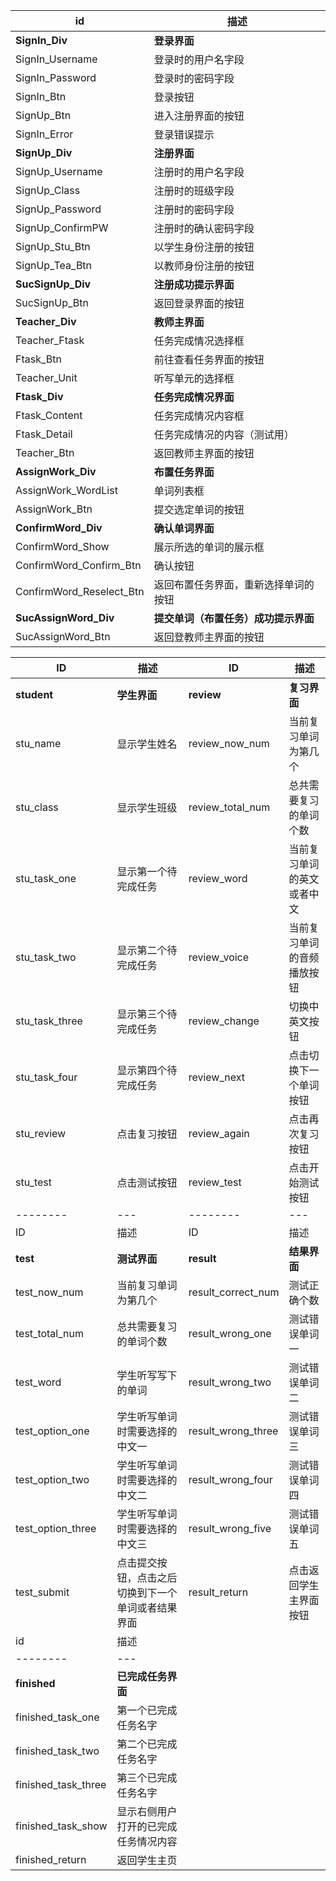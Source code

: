 id     | 描述
-------- | ---
**SignIn_Div** | **登录界面**
SignIn_Username | 登录时的用户名字段
SignIn_Password    | 登录时的密码字段
SignIn_Btn     | 登录按钮
SignUp_Btn     | 进入注册界面的按钮
SignIn_Error   | 登录错误提示
**SignUp_Div**  | **注册界面**
SignUp_Username | 注册时的用户名字段
SignUp_Class   | 注册时的班级字段
SignUp_Password | 注册时的密码字段
SignUp_ConfirmPW | 注册时的确认密码字段
SignUp_Stu_Btn | 以学生身份注册的按钮
SignUp_Tea_Btn | 以教师身份注册的按钮
**SucSignUp_Div** | **注册成功提示界面**
SucSignUp_Btn  | 返回登录界面的按钮
**Teacher_Div** | **教师主界面**
Teacher_Ftask　　| 任务完成情况选择框
Ftask_Btn   | 前往查看任务界面的按钮
Teacher_Unit   | 听写单元的选择框
**Ftask_Div**  | **任务完成情况界面**
Ftask_Content  | 任务完成情况内容框
Ftask_Detail  | 任务完成情况的内容（测试用）
Teacher_Btn  |  返回教师主界面的按钮
**AssignWork_Div**  | **布置任务界面**
AssignWork_WordList | 单词列表框
AssignWork_Btn  | 提交选定单词的按钮
**ConfirmWord_Div** | **确认单词界面**
ConfirmWord_Show  | 展示所选的单词的展示框
ConfirmWord_Confirm_Btn | 确认按钮
ConfirmWord_Reselect_Btn | 返回布置任务界面，重新选择单词的按钮
**SucAssignWord_Div** | **提交单词（布置任务）成功提示界面**
SucAssignWord_Btn  | 返回登教师主界面的按钮


ID     | 描述    |   ID     | 描述
-------- | --- |-------- | ---
**student**   | **学生界面** | **review**   | **复习界面**
stu_name    | 显示学生姓名  | review_now_num | 当前复习单词为第几个
stu_class     | 显示学生班级 | review_total_num | 总共需要复习的单词个数
stu_task_one     | 显示第一个待完成任务  | review_word | 当前复习单词的英文或者中文
stu_task_two     | 显示第二个待完成任务  | review_voice | 当前复习单词的音频播放按钮
stu_task_three     | 显示第三个待完成任务   | review_change | 切换中英文按钮
stu_task_four     | 显示第四个待完成任务  | review_next| 点击切换下一个单词按钮
stu_review     | 点击复习按钮 |  review_again| 点击再次复习按钮
stu_test     | 点击测试按钮  |  review_test| 点击开始测试按钮
-------- | --- |-------- | ---
ID     | 描述    |   ID     | 描述
**test**   | **测试界面** | **result**   | **结果界面**
test_now_num    | 当前复习单词为第几个  | result_correct_num | 测试正确个数
test_total_num   | 总共需要复习的单词个数 | result_wrong_one | 测试错误单词一
test_word    | 学生听写写下的单词  | result_wrong_two | 测试错误单词二
test_option_one     | 学生听写单词时需要选择的中文一  | result_wrong_three | 测试错误单词三
test_option_two     | 学生听写单词时需要选择的中文二   | result_wrong_four | 测试错误单词四
test_option_three     | 学生听写单词时需要选择的中文三  | result_wrong_five | 测试错误单词五
test_submit     | 点击提交按钮，点击之后切换到下一个单词或者结果界面 |  result_return | 点击返回学生主界面按钮
id     | 描述
-------- | ---
**finished** | **已完成任务界面**
finished_task_one | 第一个已完成任务名字
finished_task_two    | 第二个已完成任务名字
finished_task_three     | 第三个已完成任务名字
finished_task_show     | 显示右侧用户打开的已完成任务情况内容
finished_return  |  返回学生主页

 

